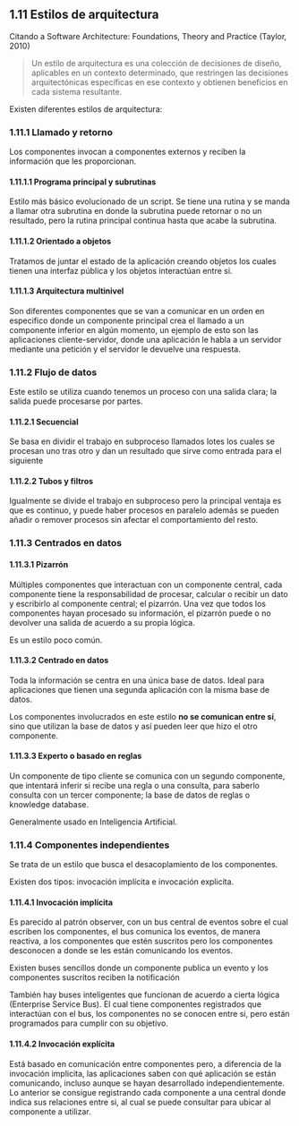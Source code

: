 ## 1.11 Estilos de arquitectura

Citando a Software Architecture: Foundations, Theory and Practice
(Taylor, 2010)

> Un estilo de arquitectura es una colección de decisiones de diseño,
> aplicables en un contexto determinado, que restringen las decisiones
> arquitectónicas específicas en ese contexto y obtienen beneficios en
> cada sistema resultante.

Existen diferentes estilos de arquitectura:

### 1.11.1 Llamado y retorno

Los componentes invocan a componentes externos y reciben la información
que les proporcionan.

#### 1.11.1.1 Programa principal y subrutinas

Estilo más básico evolucionado de un script. Se tiene una rutina y se
manda a llamar otra subrutina en donde la subrutina puede retornar o no
un resultado, pero la rutina principal continua hasta que acabe la
subrutina.

#### 1.11.1.2 Orientado a objetos

Tratamos de juntar el estado de la aplicación creando objetos los cuales
tienen una interfaz pública y los objetos interactúan entre si.

#### 1.11.1.3 Arquitectura multinivel

Son diferentes componentes que se van a comunicar en un orden en
especifico donde un componente principal crea el llamado a un componente
inferior en algún momento, un ejemplo de esto son las aplicaciones
cliente-servidor, donde una aplicación le habla a un servidor mediante
una petición y el servidor le devuelve una respuesta.

### 1.11.2 Flujo de datos

Este estilo se utiliza cuando tenemos un proceso con una salida clara;
la salida puede procesarse por partes.

#### 1.11.2.1 Secuencial

Se basa en dividir el trabajo en subproceso llamados lotes los cuales se
procesan uno tras otro y dan un resultado que sirve como entrada para el
siguiente

#### 1.11.2.2 Tubos y filtros

Igualmente se divide el trabajo en subproceso pero la principal ventaja
es que es continuo, y puede haber procesos en paralelo además se pueden
añadir o remover procesos sin afectar el comportamiento del resto.

### 1.11.3 Centrados en datos

#### 1.11.3.1 Pizarrón

Múltiples componentes que interactuan con un componente central, cada
componente tiene la responsabilidad de procesar, calcular o recibir un
dato y escribirlo al componente central; el pizarrón. Una vez que todos
los componentes hayan procesado su información, el pizarrón puede o no
devolver una salida de acuerdo a su propia lógica.

Es un estilo poco común.

#### 1.11.3.2 Centrado en datos

Toda la información se centra en una única base de datos. Ideal para
aplicaciones que tienen una segunda aplicación con la misma base de
datos.

Los componentes involucrados en este estilo **no se comunican entre
sí**, sino que utilizan la base de datos y así pueden leer que hizo el
otro componente.

#### 1.11.3.3 Experto o basado en reglas

Un componente de tipo cliente se comunica con un segundo componente, que
intentará inferir si recibe una regla o una consulta, para saberlo
consulta con un tercer componente; la base de datos de reglas o
knowledge database.

Generalmente usado en Inteligencia Artificial.

### 1.11.4 Componentes independientes

Se trata de un estilo que busca el desacoplamiento de los componentes.

Existen dos tipos: invocación implícita e invocación explicíta.

#### 1.11.4.1 Invocación implícita

Es parecido al patrón observer, con un bus central de eventos sobre el
cual escriben los componentes, el bus comunica los eventos, de manera
reactiva, a los componentes que estén suscritos pero los componentes
desconocen a donde se les están comunicando los eventos.

Existen buses sencillos donde un componente publica un evento y los
componentes suscritos reciben la notificación

También hay buses inteligentes que funcionan de acuerdo a cierta lógica
(Enterprise Service Bus). El cual tiene componentes registrados que
interactúan con el bus, los componentes no se conocen entre si, pero
están programados para cumplir con su objetivo.

#### 1.11.4.2 Invocación explícita

Está basado en comunicación entre componentes pero, a diferencia de la
invocación implicita, las aplicaciones saben con qué aplicación se están
comunicando, incluso aunque se hayan desarrollado independientemente. Lo
anterior se consigue registrando cada componente a una central donde
indica sus relaciones entre si, al cual se puede consultar para ubicar
al componente a utilizar.

